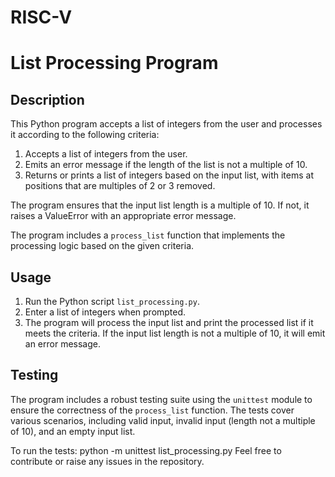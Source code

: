# RISC-V
# List Processing Program

## Description

This Python program accepts a list of integers from the user and processes it according to the following criteria:

1. Accepts a list of integers from the user.
2. Emits an error message if the length of the list is not a multiple of 10.
3. Returns or prints a list of integers based on the input list, with items at positions that are multiples of 2 or 3 removed.

The program ensures that the input list length is a multiple of 10. If not, it raises a ValueError with an appropriate error message.

The program includes a `process_list` function that implements the processing logic based on the given criteria.

## Usage

1. Run the Python script `list_processing.py`.
2. Enter a list of integers when prompted.
3. The program will process the input list and print the processed list if it meets the criteria. If the input list length is not a multiple of 10, it will emit an error message.

## Testing

The program includes a robust testing suite using the `unittest` module to ensure the correctness of the `process_list` function. The tests cover various scenarios, including valid input, invalid input (length not a multiple of 10), and an empty input list.

To run the tests:
python -m unittest list_processing.py
Feel free to contribute or raise any issues in the repository.
